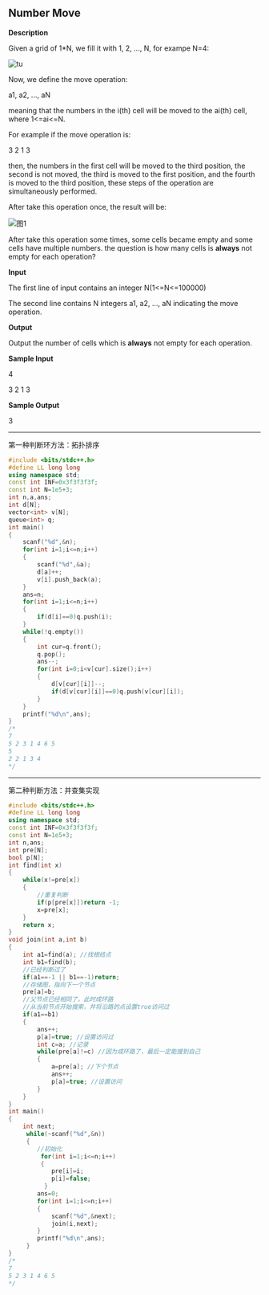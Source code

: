 ## **Number Move**

**Description**

Given a grid of 1*N, we fill it with 1, 2, ..., N, for exampe N=4:

![tu](G:\学习笔记\OJ\环的判断\有向环判断1.PNG)

Now, we define the move operation:

a1, a2, ..., aN

meaning that the numbers in the i(th) cell will be moved to the ai(th) cell, where 1<=ai<=N.

For example if the move operation is:

3 2 1 3

then, the numbers in the first cell will be moved to the third position, the second is not moved, the third is moved to the first position, and the fourth is moved to the third position, these steps of the operation are simultaneously performed.

After take this operation once, the result will be:

![图1](G:\学习笔记\OJ\环的判断\有向环判断2.PNG)

After take this operation some times, some cells became empty and some cells have multiple numbers. the question is how many cells is **always** not empty for each operation? 

**Input**

The first line of input contains an integer N(1<=N<=100000)

The second line contains N integers a1, a2, ..., aN indicating the move operation.

**Output**

Output the number of cells which is **always** not empty for each operation.

**Sample Input**

4

3 2 1 3

**Sample Output**

3

***

第一种判断环方法：拓扑排序

```c++
#include <bits/stdc++.h>
#define LL long long
using namespace std;
const int INF=0x3f3f3f3f;
const int N=1e5+3;
int n,a,ans;
int d[N];
vector<int> v[N];
queue<int> q;
int main()
{
	scanf("%d",&n);
	for(int i=1;i<=n;i++)
	{
		scanf("%d",&a);
		d[a]++;
		v[i].push_back(a);
	}
	ans=n;
	for(int i=1;i<=n;i++)
	{
		if(d[i]==0)q.push(i);
	}
	while(!q.empty())
	{
		int cur=q.front();
		q.pop();
		ans--;
		for(int i=0;i<v[cur].size();i++)
		{
			d[v[cur][i]]--;
			if(d[v[cur][i]]==0)q.push(v[cur][i]);
		}
	}
	printf("%d\n",ans);
}
/*
7
5 2 3 1 4 6 5
5
2 2 1 3 4
*/ 
```

***

第二种判断方法：并查集实现

```c++
#include <bits/stdc++.h>
#define LL long long
using namespace std;
const int INF=0x3f3f3f3f;
const int N=1e5+3;
int n,ans;
int pre[N];
bool p[N];
int find(int x)
{
	while(x!=pre[x])
	{
		//重复判断 
		if(p[pre[x]])return -1; 
		x=pre[x];
	}
	return x;
}
void join(int a,int b)
{
	int a1=find(a); //找根结点 
	int b1=find(b);
	//已经判断过了 
	if(a1==-1 || b1==-1)return;
	//存储图，指向下一个节点 
	pre[a]=b;  
	//父节点已经相同了，此时成环路
	//从当前节点开始搜索，并将沿路的点设置true访问过 
	if(a1==b1)
	{
		ans++; 
		p[a]=true; //设置访问过 
		int c=a; //记录 
		while(pre[a]!=c) //因为成环路了，最后一定能搜到自己 
		{
			a=pre[a]; //下个节点 
			ans++;
			p[a]=true; //设置访问 
		}
	}
}
int main()
{
	int next;
	 while(~scanf("%d",&n))
	 {
	 	//初始化
		 for(int i=1;i<=n;i++)
		 {
		 	pre[i]=i;
		 	p[i]=false;
		  } 
	 	ans=0;
	 	for(int i=1;i<=n;i++)
	 	{
	 		scanf("%d",&next);
	 		join(i,next); 
		}
		printf("%d\n",ans);
	 }
}
/*
7
5 2 3 1 4 6 5 
*/ 
```

